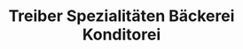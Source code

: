---
title: "Treiber Spezialitäten Bäckerei Konditorei"
url: /steinenbronn/treiber-spezialitaeten-baeckerei-konditorei/
shop: Bäckerei
---